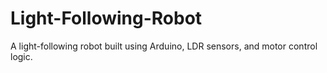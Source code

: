 # Light-Following-Robot
A light-following robot built using Arduino, LDR sensors, and motor control logic.
